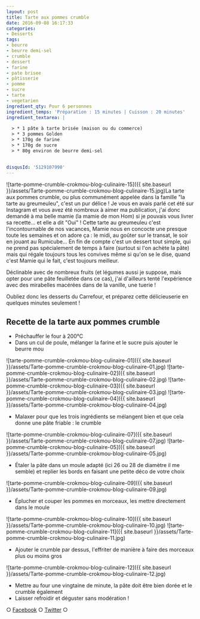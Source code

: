 ```yaml
---
layout: post
title: Tarte aux pommes crumble
date: 2016-09-08 16:17:33
categories: 
- Desserts
tags: 
- beurre
- beurre demi-sel
- crumble
- dessert
- farine
- pate brisee
- pâtisserie
- pomme
- sucre
- tarte
- vegetarien
ingredient_qty: Pour 6 personnes
ingredient_temps: 'Préparation : 15 minutes | Cuisson : 20 minutes'
ingredient_textarea: |
  
  > * 1 pâte à tarte brisée (maison ou du commerce)
  > * 3 pommes Golden
  > * 170g de farine
  > * 170g de sucre
  > * 80g environ de beurre demi-sel
  
  
disqusId: '5129107990'
---
```


![tarte-pomme-crumble-crokmou-blog-culinaire-15]({{ site.baseurl }}/assets/Tarte-pomme-crumble-crokmou-blog-culinaire-15.jpg)La tarte aux pommes crumble, ou plus communément appelée dans la famille "la tarte au greumeuleu", c'est un pur délice ! Je vous en avais parlé cet été sur Instagram et vous avez été nombreux à aimer ma publication, j'ai donc demandé à ma belle mamie (la mamie de mon Hom) si je pouvais vous livrer sa recette... et elle a dit "Oui" ! Cette tarte au greumeuleu c'est l'incontournable de nos vacances, Mamie nous en concocte une presque toute les semaines et on adore ça : le midi, au goûter sur le transat, le soir en jouant au Rumicube... En fin de compte c'est un dessert tout simple, qui ne prend pas spécialement de temps à faire (surtout si l'on achète la pâte) mais qui régale toujours tous les convives même si qu'on se le dise, quand c'est Mamie qui le fait, c'est toujours meilleur.

Déclinable avec de nombreux fruits (et légumes aussi je suppose, mais opter pour une pâte feuilletée dans ce cas), j'ai d'ailleurs tenté l'expérience avec des mirabelles macérées dans de la vanille, une tuerie !

Oubliez donc les desserts du Carrefour, et préparez cette délicieuserie en quelques minutes seulement !

## **Recette de la tarte aux pommes crumble**

*   Préchauffer le four à 200°C
*   Dans un cul de poule, mélanger la farine et le sucre puis ajouter le beurre mou

![tarte-pomme-crumble-crokmou-blog-culinaire-01]({{ site.baseurl }}/assets/Tarte-pomme-crumble-crokmou-blog-culinaire-01.jpg) ![tarte-pomme-crumble-crokmou-blog-culinaire-02]({{ site.baseurl }}/assets/Tarte-pomme-crumble-crokmou-blog-culinaire-02.jpg) ![tarte-pomme-crumble-crokmou-blog-culinaire-03]({{ site.baseurl }}/assets/Tarte-pomme-crumble-crokmou-blog-culinaire-03.jpg) ![tarte-pomme-crumble-crokmou-blog-culinaire-04]({{ site.baseurl }}/assets/Tarte-pomme-crumble-crokmou-blog-culinaire-04.jpg)

*   Malaxer pour que les trois ingrédients se mélangent bien et que cela donne une pâte friable : le crumble

![tarte-pomme-crumble-crokmou-blog-culinaire-07]({{ site.baseurl }}/assets/Tarte-pomme-crumble-crokmou-blog-culinaire-07.jpg) ![tarte-pomme-crumble-crokmou-blog-culinaire-05]({{ site.baseurl }}/assets/Tarte-pomme-crumble-crokmou-blog-culinaire-05.jpg)

*   Étaler la pâte dans un moule adapté (ici 26 ou 28 de diamètre il me semble) et replier les bords en faisant une petite déco de votre choix

![tarte-pomme-crumble-crokmou-blog-culinaire-09]({{ site.baseurl }}/assets/Tarte-pomme-crumble-crokmou-blog-culinaire-09.jpg)

*   Éplucher et couper les pommes en morceaux, les mettre directement dans le moule

![tarte-pomme-crumble-crokmou-blog-culinaire-10]({{ site.baseurl }}/assets/Tarte-pomme-crumble-crokmou-blog-culinaire-10.jpg) ![tarte-pomme-crumble-crokmou-blog-culinaire-11]({{ site.baseurl }}/assets/Tarte-pomme-crumble-crokmou-blog-culinaire-11.jpg)

*   Ajouter le crumble par dessus, l'effriter de manière à faire des morceaux plus ou moins gros

![tarte-pomme-crumble-crokmou-blog-culinaire-12]({{ site.baseurl }}/assets/Tarte-pomme-crumble-crokmou-blog-culinaire-12.jpg)

*   Mettre au four une vingtaine de minute, la pâte doit être bien dorée et le crumble également
*   Laisser refroidir et déguster sans modération !

○ [Facebook](https://www.facebook.com/crokmou.blog) ○ [Twitter](https://twitter.com/Crokmou) ○